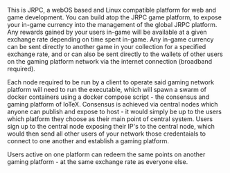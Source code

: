 This is JRPC, a webOS based and Linux compatible platform for web and game development. You can build atop the JRPC game platform, to expose your in-game currency into the management of the global JRPC platform. Any rewards gained by your users in-game will be available at a given exchange rate depending on time spent in-game. Any in-game currency can be sent directly to another game in your collection for a specified exchange rate, and or can also be sent directly to the wallets of other users on the gaming platform network via the internet connection (broadband required). 

Each node required to be run by a client to operate said gaming network platform will need to run the executable, which will spawn a swarm of docker containers using a docker compose script - the consensus and gaming platform of IoTeX. Consensus is achieved via central nodes which anyone can publish and expose to host - it would simply be up to the users which platform they choose as their main point of central system. Users sign up to the central node exposing their IP's to the central node, which would then send all other users of your network those credentaials to connect to one another and establish a gaming platform. 

Users active on one platform can redeem the same points on another gaming platform - at the same exchange rate as everyone else. 


